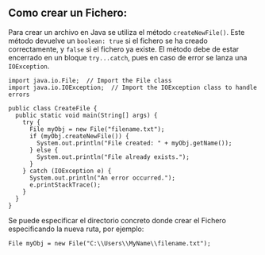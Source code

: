 ## Como crear un Fichero:
>
Para crear un archivo en Java se utiliza el método `createNewFile()`.
Este método devuelve un  `boolean: true` si el fichero se ha creado correctamente, y `false` si el fichero ya existe.
El método debe de estar encerrado en un bloque `try...catch`, pues
en caso de error se lanza una `IOException`.
>
>
```
import java.io.File;  // Import the File class
import java.io.IOException;  // Import the IOException class to handle errors

public class CreateFile {
  public static void main(String[] args) {
    try {
      File myObj = new File("filename.txt");
      if (myObj.createNewFile()) {
        System.out.println("File created: " + myObj.getName());
      } else {
        System.out.println("File already exists.");
      }
    } catch (IOException e) {
      System.out.println("An error occurred.");
      e.printStackTrace();
    }
  }
}
```
>
Se puede especificar el directorio concreto donde crear el Fichero especificando la nueva ruta, por ejemplo:
>
```
File myObj = new File("C:\\Users\\MyName\\filename.txt");
```
